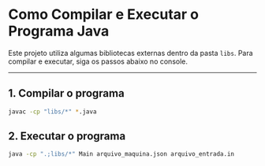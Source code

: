 # Como Compilar e Executar o Programa Java

Este projeto utiliza algumas bibliotecas externas dentro da pasta `libs`. Para compilar e executar, siga os passos abaixo no console.

---

## 1. Compilar o programa

```bash
javac -cp "libs/*" *.java
```

## 2. Executar o programa
```bash
java -cp ".;libs/*" Main arquivo_maquina.json arquivo_entrada.in
```

